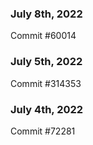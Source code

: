 ### July 8th, 2022

Commit #60014

### July 5th, 2022

Commit #314353


### July 4th, 2022

Commit #72281
